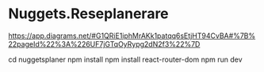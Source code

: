 # Nuggets.Reseplanerare
https://app.diagrams.net/#G1QRiE1iphMrAKk1patqq6sEtjHT94CvBA#%7B%22pageId%22%3A%226UF7jGTqOyRypg2dN2f3%22%7D

cd nuggetsplaner
npm install
npm install react-router-dom
npm run dev


